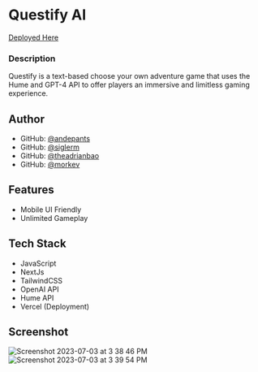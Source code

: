 
# Questify AI

[Deployed Here](https://www.questify.life/)

### Description

Questify is a text-based choose your own adventure game that uses the Hume and GPT-4 API to offer players an immersive and limitless gaming experience.



## Author

- GitHub: [@andepants](https://github.com/andepants)
- GitHub: [@siglerm](https://github.com/siglerm)
- GitHub: [@theadrianbao](https://github.com/theadrianbao)
- GitHub: [@morkev](https://github.com/morkev)


## Features

- Mobile UI Friendly
- Unlimited Gameplay


## Tech Stack

- JavaScript
- NextJs
- TailwindCSS
- OpenAI API
- Hume API
- Vercel (Deployment)





## Screenshot
![Screenshot 2023-07-03 at 3 38 46 PM](https://github.com/CalHacks-2023/choose-your-own-adventure-ai/assets/59150695/fc20837f-eaf9-4fe7-b8a0-882041397279)
![Screenshot 2023-07-03 at 3 39 54 PM](https://github.com/CalHacks-2023/choose-your-own-adventure-ai/assets/59150695/71c4f741-5617-4654-a13c-77f6890ec8a5)



